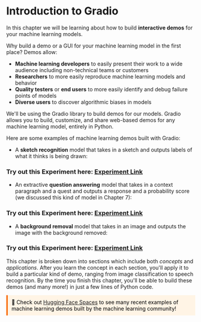 # Introduction to Gradio



In this chapter we will be learning about how to build **interactive demos** for your machine learning models.

Why build a demo or a GUI for your machine learning model in the first place? Demos allow:

- **Machine learning developers** to easily present their work to a wide audience including non-technical teams or customers
- **Researchers** to more easily reproduce machine learning models and behavior
- **Quality testers** or **end users** to more easily identify and debug failure points of models
- **Diverse users** to discover algorithmic biases in models

We'll be using the Gradio library to build demos for our models. Gradio allows you to build, customize, and share web-based demos for any machine learning model, entirely in Python.

Here are some examples of machine learning demos built with Gradio:

* A **sketch recognition** model that takes in a sketch and outputs labels of what it thinks is being drawn:

<h3>Try out this Experiment here: <a href="https://course-demos-draw2.hf.space" target="_blank">Experiment Link</a> </h3>

* An extractive **question answering** model that takes in a context paragraph and a quest and outputs a response and a probability score (we discussed this kind of model in Chapter 7):

<h3>Try out this Experiment here: <a href="https://course-demos-question-answering-simple.hf.space" target="_blank">Experiment Link</a> </h3>

* A **background removal** model that takes in an image and outputs the image with the background removed:

<h3>Try out this Experiment here: <a href="https://course-demos-remove-bg-original.hf.space" target="_blank">Experiment Link</a> </h3>

This chapter is broken down into sections which include both _concepts_ and _applications_. After you learn the concept in each section, you'll apply it to build a particular kind of demo, ranging from image classification to speech recognition. By the time you finish this chapter, you'll be able to build these demos (and many more!) in just a few lines of Python code.

<div style="background-color: #FFF4E5; border-left: 4px solid #F97316; padding: 10px; color: black; max-width: 600px;">
👀 Check out <a href="https://huggingface.co/spaces" target="_blank">Hugging Face Spaces</a> to see many recent examples of machine learning demos built by the machine learning community!
</div>